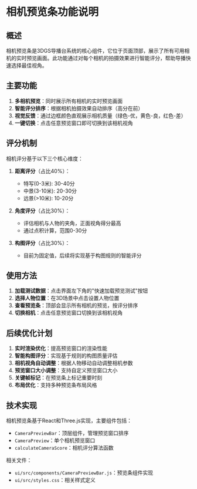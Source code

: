 # 相机预览条功能说明

## 概述

相机预览条是3DGS导播台系统的核心组件，它位于页面顶部，展示了所有可用相机的实时预览画面。此功能通过对每个相机的拍摄效果进行智能评分，帮助导播快速选择最佳视角。

## 主要功能

1. **多相机预览**：同时展示所有相机的实时预览画面
2. **智能评分排序**：根据相机拍摄效果自动排序（高分在前）
3. **视觉反馈**：通过边框颜色直观展示相机质量（绿色-优，黄色-良，红色-差）
4. **一键切换**：点击任意预览窗口即可切换到该相机视角

## 评分机制

相机评分基于以下三个核心维度：

1. **距离评分**（占比40%）：
   - 特写(0-3米): 30-40分
   - 中景(3-10米): 20-30分
   - 远景(>10米): 10-20分

2. **角度评分**（占比30%）：
   - 评估相机与人物的夹角，正面视角得分最高
   - 通过点积计算，范围0-30分

3. **构图评分**（占比30%）：
   - 目前为固定值，后续将实现基于构图规则的智能评分

## 使用方法

1. **加载测试数据**：点击界面左下角的"快速加载预览测试"按钮
2. **选择人物位置**：在3D场景中点击设置人物位置
3. **查看预览条**：顶部会显示所有相机的预览，按评分排序
4. **切换相机**：点击任意预览窗口切换到该相机视角

## 后续优化计划

1. **实时渲染优化**：提高预览窗口的渲染性能
2. **智能构图评分**：实现基于规则的构图质量评估
3. **相机视角自动调整**：根据人物移动自动调整相机参数
4. **预览窗口大小调整**：支持自定义预览窗口大小
5. **关键帧标记**：在预览条上标记重要时刻
6. **布局优化**：支持多种预览条布局风格

## 技术实现

相机预览条基于React和Three.js实现，主要组件包括：

- `CameraPreviewBar`：顶层组件，管理预览窗口排序
- `CameraPreview`：单个相机预览窗口
- `calculateCameraScore`：相机评分算法函数

相关文件：
- `ui/src/components/CameraPreviewBar.js`：预览条组件实现
- `ui/src/styles.css`：相关样式定义 